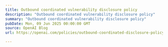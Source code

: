 ```yaml
---
title: Outbound coordinated vulnerability disclosure policy
description: "Outbound coordinated vulnerability disclosure policy"
summary: "Outbound coordinated vulnerability disclosure policy"
pubDate: Mon, 09 Jun 2025 00:00:00 GMT
source: OpenAI Blog
url: https://openai.com/policies/outbound-coordinated-disclosure-policy

---
```


